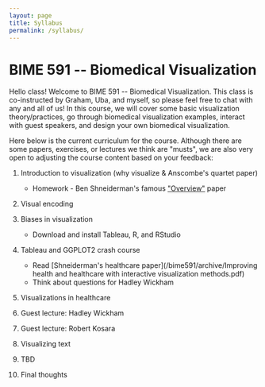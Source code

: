 ```yaml
---
layout: page
title: Syllabus
permalink: /syllabus/
---
```


# BIME 591 -- Biomedical Visualization

Hello class! Welcome to BIME 591 -- Biomedical Visualization. This class is co-instructed by Graham, Uba, and myself, so please feel free to chat with any and all of us! In this course, we will cover some basic visualization theory/practices, go through biomedical visualization examples, interact with guest speakers, and design your own biomedical visualization.

Here below is the current curriculum for the course. Although there are some papers, exercises, or lectures we think are "musts", we are also very open to adjusting the course content based on your feedback:

1. Introduction to visualization (why visualize & Anscombe's quartet paper)
    * Homework - Ben Shneiderman's famous ["Overview"] paper

2. Visual encoding

3. Biases in visualization
    * Download and install Tableau, R, and RStudio

4. Tableau and GGPLOT2 crash course
    * Read [Shneiderman's healthcare paper](/bime591/archive/Improving health and healthcare with interactive visualization methods.pdf)
    * Think about questions for Hadley Wickham

5. Visualizations in healthcare

6. Guest lecture: Hadley Wickham

7. Guest lecture: Robert Kosara

8. Visualizing text

9. TBD

10. Final thoughts


["Overview"]: <https://www.google.com/url?sa=t&rct=j&q=&esrc=s&source=web&cd=2&cad=rja&uact=8&ved=0ahUKEwj81N_E-cLJAhUCyWMKHeT5BEgQFggkMAE&url=http%3A%2F%2Fwww.mat.ucsb.edu%2F~g.legrady%2Facademic%2Fcourses%2F11w259%2Fschneiderman.pdf&usg=AFQjCNEpQ_2QvRgVT0LLHRQ2aLBLzkc6FA&sig2=AJzvFbt-6mGqlmcQCwsMFg&bvm=bv.108538919,d.cGc>
